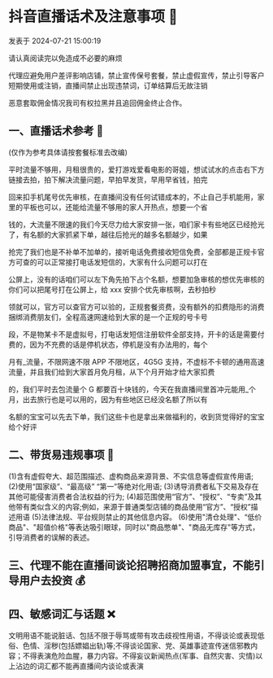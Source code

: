 # 抖音直播话术及注意事项 👀

发表于 2024-07-21 15:00:19

请认真阅读完以免造成不必要的麻烦

代理应避免用户差评影响店铺，禁止宣传保号套餐，禁止虚假宣传，禁止引导客户短期使用或注销，直播间禁止出现违禁词，订单结算后无故注销

恶意套取佣金情况我司有权拉黑并且追回佣金终止合作。

## 一、直播话术参考 🌟

(仅作为参考具体请按套餐标准去改编)

平时流量不够用，月租很贵的，爱打游戏爱看电影的哥姐，想试试水的点击右下方链接去拍，拍下解决流量问题，早拍早发货，早用早省钱，拍完

回来扣手机尾号优先审核，在直播间没有任何试错成本的，不止自己手机能用，家里的平板也可以，还能给流量不够用的家人开热点，想要一个省

钱的，大流量不限速的我们今天尽力给大家安排一张，咱们家卡有些地区已经抢光了，有名额的大家抓紧下单，越往后抢光的越多名额越少，如果

抢完了我们也是不补单不加单的，接听电话免费接收短信免费，全部都是正规卡官方可查的可以正常接打电话发短信的，大家有什么问题可以打在

公屏上，没有的话咱们可以左下角先拍下占个名额，想要加急审核的想优先审核的你们可以把尾号打在公屏上，给 xxx 安排个优先审核啊，去秒拍秒

领就可以，官方可以查官方可以验的，正规套餐资费，没有额外的扣费隐形的消费捆绑消费朋友们，全程高速网速给到大家的是一个正规的号卡号

段，不是物某卡不是虚拟号，打电话发短信注册软件全部支持，开卡的话是需要付费的，因为不充费的话是停机状态，停机是没有办法用的，每个

月有_流量，不限网速不限 APP 不限地区，4G5G 支持，不虚标不卡顿的通用高速流量，并且我们给到大家首月免月租，从下个月开始才给大家扣费

的，我们平时去包流量个 G 都要百十块钱的，今天在我直播间里首冲元能用_个月，出去旅行也是可以用的，因为有些地区已经没名额了所以有

名额的宝宝可以先去下单，我们这些卡也是拿出来做福利的，收到货觉得好的宝宝给个好评

## 二、带货易违规事项 🚫
(1)含有虚假夸大、超范围描述、虚构商品来源背景、不实信息等虚假宣传用语;
(2)使用“国家级”、“最高级” “第一”等绝对化用语;
(3)诱导消费者私下交易及存在其他可能侵害消费者合法权益的行为;
(4)超范围使用“官方”、“授权”、“专卖”及其他带有类似含义的内容;例如，来源于普通类型店铺的商品使用“官方”、“授权”描述用语
(5)法律法规、平台规则禁止的其他信息内容。
(6)使用"清仓处理"、“低价商品"、"超值价格"等表达吸引眼球，同时以"商品憋单"、"商品无库存"等方式，引导消费者的误解的表述。

## 三、代理不能在直播间谈论招聘招商加盟事宜，不能引导用户去投资 💰

## 四、敏感词汇与话题 ❌

文明用语不能说脏话、包括不限于辱骂或带有攻击歧视性用语，不得谈论或表现低俗、色情、淫秽(包括嫖娼出轨)等;不得谈论国家、党、英雄事迹宣传迷信邪教内容；不得表演危险血腥，暴力内容。不得妄议新闻热点(军事、自然灾害、灾情)以上沾边的词汇都不能再直播间内谈论或表演 
